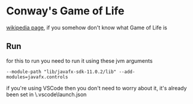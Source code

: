 # Conway's Game of Life

[wikipedia page](https://en.wikipedia.org/wiki/Conway%27s_Game_of_Life),
if you somehow don't know what Game of Life is 

## Run

for this to run you need to run it using these jvm arguments

`--module-path "lib/javafx-sdk-11.0.2/lib" --add-modules=javafx.controls`

if you're using VSCode then you don't need to worry about it, it's already been set in \\.vscode\launch.json